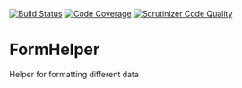 [![Build Status](https://travis-ci.org/Phrlog/FormHelper.svg?branch=master)](https://travis-ci.org/Phrlog/FormHelper)
[![Code Coverage](https://scrutinizer-ci.com/g/Phrlog/FormHelper/badges/coverage.png?b=master)](https://scrutinizer-ci.com/g/Phrlog/FormHelper/?branch=master)
[![Scrutinizer Code Quality](https://scrutinizer-ci.com/g/Phrlog/FormHelper/badges/quality-score.png?b=master)](https://scrutinizer-ci.com/g/Phrlog/FormHelper/?branch=master)
# FormHelper
Helper for formatting different data
